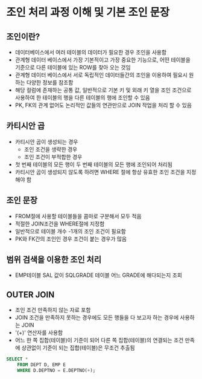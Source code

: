 # 조인 처리 과정 이해 및 기본 조인 문장
## 조인이란?
- 데이터베이스에서 여러 테이블의 데이터가 필요한 경우 조인을 사용함
- 관계형 데이터 베이스에서 가장 기본적이고 가장 중요한 기능으로, 어떤 테이블을 기준으로 다른 테이블에 있는 ROW를 찾아 오는 것임
- 관계형 데이터 베이스에서 서로 독립적인 데이터들간의 조인을 이용하여 필요시 원하는 다양한 정보를 참조함
- 해당 컬럼에 존재하는 공통 값, 일반적으로 기본 키 및 외래 키 열을 조인 조건으로 사용하여 한 테이블의 행을 다른 테이블의 행에 조인할 수 있음
- PK, FK의 관계 없어도 논리적인 값들의 연관만으로 JOIN 작업을 처리 할 수 있음

## 카티시안 곱
- 카티시안 곱이 생성되는 경우
    - 조인 조건을 생략한 경우
    - 조인 조건이 부적합한 경우
- 첫 번째 테이블의 모든 행이 두 번째 테이블의 모든 행에 조인되어 처리됨
- 카티시안 곱이 생성되지 않도록 하려면 WHERE 절에 항상 유효한 조인 조건을 지정해야 함

## 조인 문장
- FROM절에 사용할 테이블들을 콤마로 구분해서 모두 적음
- 적절한 JOIN조건을 WHERE절에 지정함
- 일반적으로 테이블 개수 -1개의 조인 조건이 필요함
- PK와 FK간의 조인인 경우 조건이 붙는 경우가 많음

## 범위 검색을 이용한 조인 처리
- EMP테이블 SAL 값이 SQLGRADE 테이블 어느 GRADE에 해다되는지 조회

## OUTER JOIN
- 조인 조건 만족하지 않는 자료 포함
- JOIN 조건을 만족하지 못하는 경우에도 모든 행들을 다 보고자 하는 경우에 사용하는 JOIN
- '(+)' 연산자를 사용함
- 어느 한 쪽 집합(테이블)이 기준이 되어 다른 쪽 집합(테이블)의 연결되는 조건 만족에 상관없이 기준이 되는 집합(테이블)은 무조건 추출됨
~~~SQL
SELECT *
    FROM DEPT D, EMP E
    WHERE D.DEPTNO = E.DEPTNO(+);
~~~